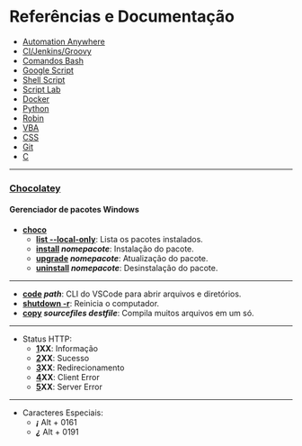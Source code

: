 # Referências e Documentação
* [Automation Anywhere](/automationanywhere/readme.md)
* [CI/Jenkins/Groovy](/cijenkinsgroovy/readme.md)
* [Comandos Bash](/bash/readme.md)
* [Google Script](/googlescript/readme.md)
* [Shell Script](/shellscript/readme.md)
* [Script Lab](/scriptlab/readme.md)
* [Docker](/docker/readme.md)
* [Python](/python/readme.md)
* [Robin](/robin/readme.md)
* [VBA](/vba/readme.md)
* [CSS](/css/readme.md)
* [Git](/git/readme.md)
* [C](/c/readme.md)
---
### [Chocolatey](https://chocolatey.org/)
#### Gerenciador de pacotes Windows
- **<ins>choco</ins>**
  * **<ins>list --local-only</ins>**: Lista os pacotes instalados.
  * **<ins>install</ins> _nomepacote_**: Instalação do pacote.
  * **<ins>upgrade</ins> _nomepacote_**: Atualização do pacote.
  * **<ins>uninstall</ins> _nomepacote_**: Desinstalação do pacote.
---
* **<ins>code</ins> _path_**: CLI do VSCode para abrir arquivos e diretórios.
* **<ins>shutdown -r</ins>**: Reinicia o computador.
* **<ins>copy</ins> _sourcefiles_ _destfile_**: Compila muitos arquivos em um só.
---
* Status HTTP:
  * **<ins>1</ins>XX**: Informação
  * **<ins>2</ins>XX**: Sucesso
  * **<ins>3</ins>XX**: Redirecionamento
  * **<ins>4</ins>XX**: Client Error
  * **<ins>5</ins>XX**: Server Error
---
* Caracteres Especiais:
  * **_¡_** Alt + 0161
  * **_¿_** Alt + 0191
